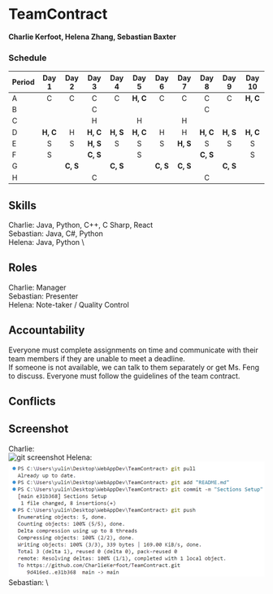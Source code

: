 # TeamContract

**Charlie Kerfoot, Helena Zhang, Sebastian Baxter**

### Schedule
|Period|Day 1|Day 2|Day 3|Day 4|Day 5|Day 6|Day 7|Day 8|Day 9|Day 10|
|------|:-----:|:-----:|:-----:|:-----:|:-----:|:-----:|:-----:|:-----:|:-----:|:------:|
|A     |C    |C    |C    |C    |**H, C** |C    |C    |C    |C    |**H, C**  |
|B     |     |     |C    |     |     |     |     |C    |     |      |
|C     |     |     |H    |     |H    |     |H    |     |     |      |
|D     |**H, C** |H    |**H, C** |**H, S**    |**H, C** |H    |H    |**H, C** |**H, S** |**H, C**  |
|E     |S    |S    |**H, S** |S    |S    |S    |**H, S** |S    |S    |S     |
|F     |S     |    |**C, S** |    |S     |     |     |**C, S** |     |S     |
|G     |     |**C, S** |     |**C, S** |     |**C, S** |**C, S** |     |**C, S** |      |
|H     |     |     |C    |     |     |     |     |C    |     |      |

## Skills

Charlie: Java, Python, C++, C Sharp, React \
Sebastian: Java, C#, Python \
Helena: Java, Python \

## Roles

Charlie: Manager    \
Sebastian: Presenter  \
Helena: Note-taker / Quality Control  

## Accountability

Everyone must complete assignments on time and communicate with their team members if they are unable to meet a deadline. \
If someone is not available, we can talk to them separately or get Ms. Feng to discuss. Everyone must follow the guidelines of the team contract.

## Conflicts

## Screenshot

Charlie: \
![git screenshot](<Screenshot 2024-09-18 at 1.51.46 PM.png>)
Helena: \
![git screenshot](<Screenshot of Terminal - Helena.png>)
Sebastian: \
